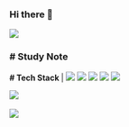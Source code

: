 ### Hi there 👋

<img src="https://capsule-render.vercel.app/api?type=waving&color=auto&height=200&section=header&text=Magin-a&fontSize=90" />
 
<h3> # Study Note </h3>
   

<b> # Tech Stack </b> |
<img src="https://img.shields.io/badge/Git-F05032?style=flat-square&logo=Git&logoColor=white"/>
<img src="https://img.shields.io/badge/Python-3776AB?style=flat-square&logo=Python&logoColor=white"/> 
<img src="https://img.shields.io/badge/ROS1-22314E?style=flat-square&logo=ROS&logoColor=white"/>
<img src="https://img.shields.io/badge/Pytorch-EE4C2C?style=flat-square&logo=Pytorch&logoColor=white"/>
<img src="https://img.shields.io/badge/OpenCV-5C3EE8?style=flat-square&logo=OpenCV&logoColor=white"/>
 
 
<img src="https://github-readme-stats.vercel.app/api/top-langs/?username=Magin-a&layout=compact"><br><br>
<img src="https://github-readme-stats.vercel.app/api?username=Magin-a&show_icons=true">

